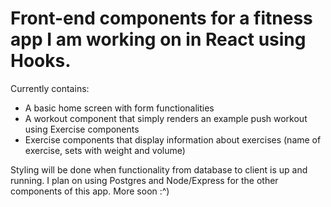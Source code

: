 # Front-end components for a fitness app I am working on in React using Hooks.

Currently contains:
- A basic home screen with form functionalities
- A workout component that simply renders an example push workout using Exercise components
- Exercise components that display information about exercises (name of exercise, sets with weight and volume)

Styling will be done when functionality from database to client is up and running. I plan on using Postgres and Node/Express for the other components of this app.
More soon :^)